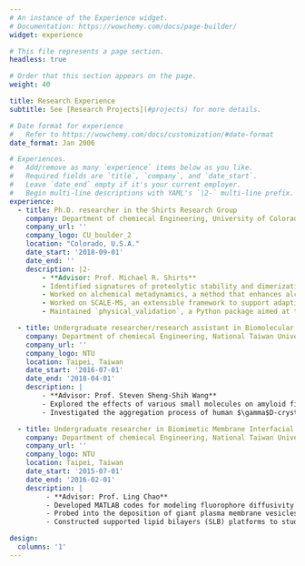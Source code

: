 ```yaml
---
# An instance of the Experience widget.
# Documentation: https://wowchemy.com/docs/page-builder/
widget: experience

# This file represents a page section.
headless: true

# Order that this section appears on the page.
weight: 40

title: Research Experience
subtitle: See [Research Projects](#projects) for more details. 

# Date format for experience
#   Refer to https://wowchemy.com/docs/customization/#date-format
date_format: Jan 2006

# Experiences.
#   Add/remove as many `experience` items below as you like.
#   Required fields are `title`, `company`, and `date_start`.
#   Leave `date_end` empty if it's your current employer.
#   Begin multi-line descriptions with YAML's `|2-` multi-line prefix.
experience:
  - title: Ph.D. researcher in the Shirts Research Group
    company: Department of chemiecal Engineering, University of Colorado Boulder
    company_url: ''
    company_logo: CU_boulder_2
    location: "Colorado, U.S.A."
    date_start: '2018-09-01'
    date_end: ''
    description: |2-
        - **Advisor: Prof. Michael R. Shirts**
        - Identified signatures of proteolytic stability and dimerization propensity in O-glycosylated insulin using molecular dynamics.
        - Worked on alchemical metadynamics, a method that enhances alchemical/configurational sampling in free energy calculations.
        - Worked on SCALE-MS, an extensible framework to support adaptive and asynchronous execution of simulation ensembles.
        - Maintained `physical_validation`, a Python package aimed at testing the physical validity of results from molecular dynamics.

  - title: Undergraduate researcher/research assistant in Biomolecular Engineering Laboratory
    company: Department of chemiecal Engineering, National Taiwan University
    company_url: ''
    company_logo: NTU
    location: Taipei, Taiwan
    date_start: '2016-07-01'
    date_end: '2018-04-01'
    description: |
        - **Advisor: Prof. Steven Sheng-Shih Wang**
        - Explored the effects of various small molecules on amyloid fibrillogensis of hen egg-white lysozyme (HEWL) using various spectroscopic and analytical techniques.
        - Investigated the aggregation process of human $\gamma$D-crystallin (HGDC) using molecular dynamics and molecular docking.

  - title: Undergraduate researcher in Biomimetic Membrane Interfacial Phenomena and Engineering Laboratory
    company: Department of chemiecal Engineering, National Taiwan University
    company_url: ''
    company_logo: NTU
    location: Taipei, Taiwan
    date_start: '2015-07-01'
    date_end: '2016-02-01'
    description: |
         - **Advisor: Prof. Ling Chao**
         - Developed MATLAB codes for modeling fluorophore diffusivity in FRAP experiments ($R^{2} > 0.97$).
         - Probed into the deposition of giant plasma membrane vesicles (GPMVs) on polymer cushions.
         - Constructed supported lipid bilayers (SLB) platforms to study membrane proteins.

design:
  columns: '1'
---
```

